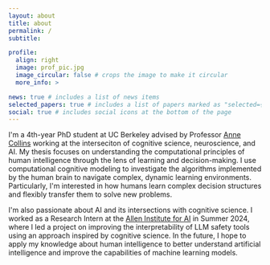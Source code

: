 ```yaml
---
layout: about
title: about
permalink: /
subtitle: 

profile:
  align: right
  image: prof_pic.jpg
  image_circular: false # crops the image to make it circular
  more_info: >

news: true # includes a list of news items
selected_papers: true # includes a list of papers marked as "selected={true}"
social: true # includes social icons at the bottom of the page
---
```


I'm a 4th-year PhD student at UC Berkeley advised by Professor [Anne Collins](https://ccn.studentorg.berkeley.edu/) working at the interseciton of cognitive science, neuroscience, and AI. My thesis focuses on understanding the computational principles of human intelligence through the lens of learning and decision-making. I use computational cognitive modeling to investigate the algorithms implemented by the human brain to navigate complex, dynamic learning environments. Particularly, I'm interested in how humans learn complex decision structures and flexibly transfer them to solve new problems. 

I'm also passionate about AI and its intersections with cognitive science. I worked as a Research Intern at the [Allen Institute for AI](https://allenai.org) in Summer 2024, where I led a project on improving the interpretability of LLM safety tools using an approach inspired by cognitive science. In the future, I hope to apply my knowledge about human intelligence to better understand artificial intelligence and improve the capabilities of machine learning models. 